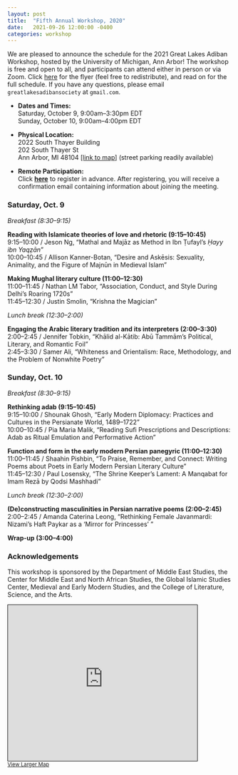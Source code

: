 ```yaml
---
layout: post
title:  "Fifth Annual Workshop, 2020"
date:   2021-09-26 12:00:00 -0400
categories: workshop
---
```



We are pleased to announce the schedule for the 2021 Great Lakes Adiban Workshop, hosted by the University of Michigan, Ann Arbor! The workshop is free and open to all, and participants can attend either in person or via Zoom. Click [here](https://sites.lsa.umich.edu/iranian-studies/wp-content/uploads/sites/537/2021/09/GLAS2021.pdf) for the flyer (feel free to redistribute), and read on for the full schedule. If you have any questions, please email `greatlakesadibansociety` at `gmail.com`.

* **Dates and Times:**  
Saturday, October 9, 9:00am–3:30pm EDT  
Sunday, October 10, 9:00am–4:00pm EDT

* **Physical Location:**  
2022 South Thayer Building  
202 South Thayer St  
Ann Arbor, MI 48104 [[link to map]](https://osm.org/go/ZXAuC8eY~--?m=) (street parking readily available)

* **Remote Participation:**  
Click [**here**](https://umich.zoom.us/meeting/register/tJcqc-6upjsqHdzjLpusm7layExdRLP2pZrP) to register in advance. After registering, you will receive a confirmation email containing information about joining the meeting.

### Saturday, Oct. 9

*Breakfast (8:30–9:15)*

**Reading with Islamicate theories of love and rhetoric (9:15–10:45)**  
9:15–10:00 / Jeson Ng, “Mathal and Majāz as Method in Ibn Ṭufayl’s *Ḥayy ibn Yaqẓān*”  
10:00–10:45 / Allison Kanner-Botan, “Desire and Askēsis: Sexuality, Animality, and the Figure of Majnūn in Medieval Islam” 

**Making Mughal literary culture (11:00–12:30)**  
11:00–11:45 / Nathan LM Tabor, “Association, Conduct, and Style During Delhi’s Roaring 1720s”  
11:45–12:30 / Justin Smolin, “Krishna the Magician”

*Lunch break (12:30–2:00)*

**Engaging the Arabic literary tradition and its interpreters (2:00–3:30)**
2:00–2:45 / Jennifer Tobkin, “Khālid al-Kātib: Abū Tammām’s Political, Literary, and Romantic Foil”  
2:45–3:30 / Samer Ali, “Whiteness and Orientalism: Race, Methodology, and the Problem of Nonwhite Poetry”

### Sunday, Oct. 10

*Breakfast (8:30–9:15)*

**Rethinking adab (9:15–10:45)**  
9:15–10:00 / Shounak Ghosh, “Early Modern Diplomacy: Practices and Cultures in the Persianate World, 1489–1722”  
10:00–10:45 / Pia Maria Malik, “Reading Sufi Prescriptions and Descriptions: Adab as Ritual Emulation and Performative Action”

**Function and form in the early modern Persian panegyric (11:00–12:30)**
11:00–11:45 / Shaahin Pishbin, “To Praise, Remember, and Connect: Writing Poems about Poets in Early Modern Persian Literary Culture”  
11:45–12:30 / Paul Losensky, “The Shrine Keeper’s Lament: A Manqabat for Imam Rezā by Qodsi Mashhadi”

*Lunch break (12:30–2:00)*

**(De)constructing masculinities in Persian narrative poems (2:00–2:45)**  
2:00–2:45 / Amanda Caterina Leong, “Rethinking Female Javanmardi: Nizami’s Haft Paykar as a ‘Mirror for Princesses’ ”

**Wrap-up (3:00–4:00)**

### Acknowledgements
This workshop is sponsored by the Department of Middle East Studies, the Center for Middle East and North African Studies, the Global Islamic Studies Center, Medieval and Early Modern Studies, and the College of Literature, Science, and the Arts. 

<iframe width="425" height="350" frameborder="0" scrolling="no" marginheight="0" marginwidth="0" src="https://www.openstreetmap.org/export/embed.html?bbox=-83.74217033386232%2C42.27872176507604%2C-83.73774468898775%2C42.281436523724835&amp;layer=mapnik&amp;marker=42.280078047599666%2C-83.73996194924985" style="border: 1px solid black"></iframe><br/><small><a href="https://www.openstreetmap.org/?mlat=42.28008&amp;mlon=-83.73996#map=18/42.28008/-83.73996">View Larger Map</a></small>

